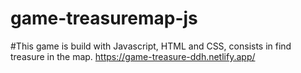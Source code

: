 # game-treasuremap-js
#This game is build with Javascript, HTML and CSS, consists in find treasure in the map. https://game-treasure-ddh.netlify.app/

